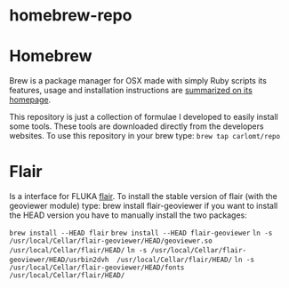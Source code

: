 # homebrew-repo

Homebrew
========
Brew is a package manager for OSX made with simply Ruby scripts
its features, usage and installation instructions are [summarized on its homepage][brew].

This repository is just a collection of formulae I developed to easily install some tools.
These tools are downloaded directly from the developers websites.
To use this repository in your brew type:
`brew tap carlomt/repo`

Flair
========
Is a interface for FLUKA [flair].
To install the stable version of flair (with the geoviewer module) type:
brew install flair-geoviewer
if you want to install the HEAD version you have to manually install the two packages:

`brew install --HEAD flair`
`brew install --HEAD flair-geoviewer`
`ln -s /usr/local/Cellar/flair-geoviewer/HEAD/geoviewer.so  /usr/local/Cellar/flair/HEAD/`
`ln -s /usr/local/Cellar/flair-geoviewer/HEAD/usrbin2dvh  /usr/local/Cellar/flair/HEAD/`
`ln -s /usr/local/Cellar/flair-geoviewer/HEAD/fonts  /usr/local/Cellar/flair/HEAD/`


[brew]:http://brew.sh
[flair]:http://www.fluka.org/flair/index.html